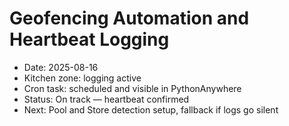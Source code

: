 # Geofencing Automation and Heartbeat Logging

- Date: 2025-08-16
- Kitchen zone: logging active
- Cron task: scheduled and visible in PythonAnywhere
- Status: On track — heartbeat confirmed
- Next: Pool and Store detection setup, fallback if logs go silent

